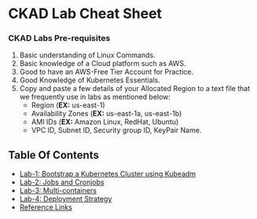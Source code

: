 
# CKAD Lab Cheat Sheet

### CKAD Labs Pre-requisites
1. Basic understanding of Linux Commands.
2. Basic knowledge of a Cloud platform such as AWS.
3. Good to have an AWS-Free Tier Account for Practice.
4. Good Knowledge of Kubernetes Essentials.
5. Copy and paste a few details of your Allocated Region to a text file that we frequently use in labs as mentioned below:
     - Region (**EX:** us-east-1)
     - Availability Zones (**EX:** us-east-1a, us-east-1b)
     - AMI IDs (**EX:** Amazon Linux, RedHat, Ubuntu)
     - VPC ID, Subnet ID, Security group ID, KeyPair Name.

## Table Of Contents
* [Lab-1: Bootstrap a Kubernetes Cluster using Kubeadm](https://github.com/Mehar-Nafis/CKAD-Batch22/blob/main/Cluster%20creation%20using%20kubeadm.md)
* [Lab-2: Jobs and Cronjobs](https://github.com/Mehar-Nafis/CKAD-Batch22/blob/main/Jobs%20and%20Cronjobs.md)
* [Lab-3: Multi-containers](https://github.com/Mehar-Nafis/CKAD-Batch22/blob/main/Multi-containers.md)
* [Lab-4: Deployment Strategy](https://github.com/Mehar-Nafis/CKAD-Batch22/blob/main/Deployment%20Strategy.md)
* [Reference Links](https://github.com/Mehar-Nafis/CKAD-Batch15/blob/main/Reference%20Links.md)
  

